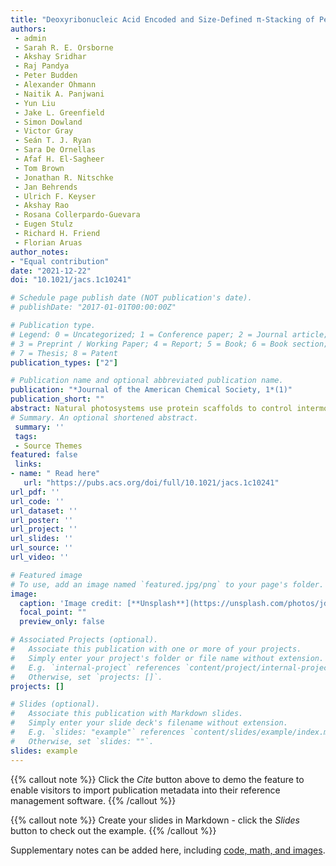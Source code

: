 ```yaml
---
title: "Deoxyribonucleic Acid Encoded and Size-Defined π-Stacking of Perylene Diimides"
authors: 
 - admin
 - Sarah R. E. Orsborne
 - Akshay Sridhar
 - Raj Pandya
 - Peter Budden
 - Alexander Ohmann
 - Naitik A. Panjwani
 - Yun Liu
 - Jake L. Greenfield
 - Simon Dowland
 - Victor Gray
 - Seán T. J. Ryan
 - Sara De Ornellas
 - Afaf H. El-Sagheer
 - Tom Brown
 - Jonathan R. Nitschke
 - Jan Behrends
 - Ulrich F. Keyser
 - Akshay Rao
 - Rosana Collerpardo-Guevara
 - Eugen Stulz
 - Richard H. Friend
 - Florian Aruas
author_notes:
- "Equal contribution"
date: "2021-12-22"
doi: "10.1021/jacs.1c10241"

# Schedule page publish date (NOT publication's date).
# publishDate: "2017-01-01T00:00:00Z"

# Publication type.
# Legend: 0 = Uncategorized; 1 = Conference paper; 2 = Journal article;
# 3 = Preprint / Working Paper; 4 = Report; 5 = Book; 6 = Book section;
# 7 = Thesis; 8 = Patent
publication_types: ["2"]

# Publication name and optional abbreviated publication name.
publication: "*Journal of the American Chemical Society, 1*(1)"
publication_short: ""
abstract: Natural photosystems use protein scaffolds to control intermolecular interactions that enable exciton flow, charge generation, and long-range charge separation. In contrast, there is limited structural control in current organic electronic devices such as OLEDs and solar cells. We report here the DNA-encoded assembly of π-conjugated perylene diimides (PDIs) with deterministic control over the number of electronically coupled molecules. The PDIs are integrated within DNA chains using phosphoramidite coupling chemistry, allowing selection of the DNA sequence to either side, and specification of intermolecular DNA hybridization. In this way, we have developed a “toolbox” for construction of any stacking sequence of these semiconducting molecules. We have discovered that we need to use a full hierarchy of interactions: DNA guides the semiconductors into specified close proximity, hydrophobic–hydrophilic differentiation drives aggregation of the semiconductor moieties, and local geometry and electrostatic interactions define intermolecular positioning. As a result, the PDIs pack to give substantial intermolecular π wave function overlap, leading to an evolution of singlet excited states from localized excitons in the PDI monomer to excimers with wave functions delocalized over all five PDIs in the pentamer. This is accompanied by a change in the dominant triplet forming mechanism from localized spin–orbit charge transfer mediated intersystem crossing for the monomer toward a delocalized excimer process for the pentamer. Our modular DNA-based assembly reveals real opportunities for the rapid development of bespoke semiconductor architectures with molecule-by-molecule precision.
# Summary. An optional shortened abstract.
 summary: ''
 tags:
 - Source Themes
featured: false
 links:
- name: " Read here"
   url: "https://pubs.acs.org/doi/full/10.1021/jacs.1c10241"
url_pdf: ''
url_code: ''
url_dataset: ''
url_poster: ''
url_project: ''
url_slides: ''
url_source: ''
url_video: ''

# Featured image
# To use, add an image named `featured.jpg/png` to your page's folder. 
image:
  caption: 'Image credit: [**Unsplash**](https://unsplash.com/photos/jdD8gXaTZsc)'
  focal_point: ""
  preview_only: false

# Associated Projects (optional).
#   Associate this publication with one or more of your projects.
#   Simply enter your project's folder or file name without extension.
#   E.g. `internal-project` references `content/project/internal-project/index.md`.
#   Otherwise, set `projects: []`.
projects: []

# Slides (optional).
#   Associate this publication with Markdown slides.
#   Simply enter your slide deck's filename without extension.
#   E.g. `slides: "example"` references `content/slides/example/index.md`.
#   Otherwise, set `slides: ""`.
slides: example
---
```


{{% callout note %}}
Click the *Cite* button above to demo the feature to enable visitors to import publication metadata into their reference management software.
{{% /callout %}}

{{% callout note %}}
Create your slides in Markdown - click the *Slides* button to check out the example.
{{% /callout %}}

Supplementary notes can be added here, including [code, math, and images](https://wowchemy.com/docs/writing-markdown-latex/).
